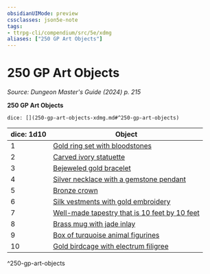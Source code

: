 ```yaml
---
obsidianUIMode: preview
cssclasses: json5e-note
tags:
- ttrpg-cli/compendium/src/5e/xdmg
aliases: ["250 GP Art Objects"]
---
```

# 250 GP Art Objects
*Source: Dungeon Master's Guide (2024) p. 215* 

**250 GP Art Objects**

`dice: [](250-gp-art-objects-xdmg.md#^250-gp-art-objects)`

| dice: 1d10 | Object |
|------------|--------|
| 1 | [Gold ring set with bloodstones](Mechanics/items/gold-ring-set-with-bloodstones-xdmg.md) |
| 2 | [Carved ivory statuette](Mechanics/items/carved-ivory-statuette-xdmg.md) |
| 3 | [Bejeweled gold bracelet](Mechanics/items/bejeweled-gold-bracelet-xdmg.md) |
| 4 | [Silver necklace with a gemstone pendant](Mechanics/items/silver-necklace-with-a-gemstone-pendant-xdmg.md) |
| 5 | [Bronze crown](Mechanics/items/bronze-crown-xdmg.md) |
| 6 | [Silk vestments with gold embroidery](Mechanics/items/silk-vestments-with-gold-embroidery-xdmg.md) |
| 7 | [Well-made tapestry that is 10 feet by 10 feet](Mechanics/items/well-made-tapestry-that-is-10-feet-by-10-feet-xdmg.md) |
| 8 | [Brass mug with jade inlay](Mechanics/items/brass-mug-with-jade-inlay-xdmg.md) |
| 9 | [Box of turquoise animal figurines](Mechanics/items/box-of-turquoise-animal-figurines-xdmg.md) |
| 10 | [Gold birdcage with electrum filigree](Mechanics/items/gold-birdcage-with-electrum-filigree-xdmg.md) |
^250-gp-art-objects
